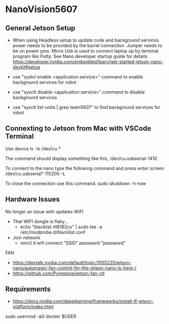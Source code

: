 # NanoVision5607

## General Jetson Setup
* When using Headless setup to update code and background services power needs to be provided by the barrel connection. Jumper needs to be on power pins. Micro Usb is used to connect laptop up by terminal program like Putty. See Nano developer startup guide for details.
 https://developer.nvidia.com/embedded/learn/get-started-jetson-nano-devkit#setup

* use "systcl enable <application.service>" command to enable background services for robot
* use "sysctl disable <application.service>" command to disable background services
* use "sysctl list-units | grep team5607" to find background services for robot

## Connexting to Jetson from Mac with VSCode Terminal
Use device 
ls -ls /dev/cu.*

The command should display somehting like this, /dev/cu.usbserial-1410

To connect to the nano type the following command and press enter
screen /dev/cu.usbserial* 115200 -L

To close the connection use this command.
sudo shutdown -h now  
## Hardware Issues

No longer an issue with updates
WIFI
* That WIFI dongle is flaky...
  * echo "blacklist rtl8192cu" | sudo tee -a /etc/modprobe.d/blacklist.conf
* Join network
  * nmcli d wifi connect "SSID" password "password"

FAN
* https://devtalk.nvidia.com/default/topic/1055225/jetson-nano/automagic-fan-control-for-the-jetson-nano-is-here-/
* https://github.com/Pyrestone/jetson-fan-ctl

## Requirements

* https://docs.nvidia.com/deeplearning/frameworks/install-tf-jetson-platform/index.html


sudo usermod -aG docker $USER

